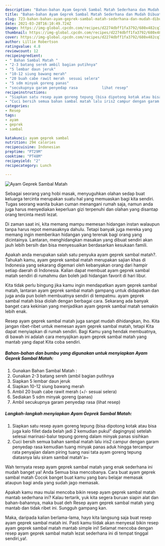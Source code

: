 ```yaml
---
description: "Bahan-bahan Ayam Geprek Sambal Matah Sederhana dan Mudah Dibuat"
title: "Bahan-bahan Ayam Geprek Sambal Matah Sederhana dan Mudah Dibuat"
slug: 723-bahan-bahan-ayam-geprek-sambal-matah-sederhana-dan-mudah-dibuat
date: 2021-03-28T16:10:49.724Z
image: https://img-global.cpcdn.com/recipes/d2274dbff1fa3792/680x482cq70/ayam-geprek-sambal-matah-foto-resep-utama.jpg
thumbnail: https://img-global.cpcdn.com/recipes/d2274dbff1fa3792/680x482cq70/ayam-geprek-sambal-matah-foto-resep-utama.jpg
cover: https://img-global.cpcdn.com/recipes/d2274dbff1fa3792/680x482cq70/ayam-geprek-sambal-matah-foto-resep-utama.jpg
author: Lillie Robertson
ratingvalue: 4.8
reviewcount: 12
recipeingredient:
- " Bahan Sambal Matah "
- "2-3 batang sereh ambil bagian putihnya"
- "5 lembar daun jeruk"
- "10-12 siung bawang merah"
- "20 buah cabe rawit merah  sesuai selera"
- "5 sdm minyak goreng panas"
- "secukupnya garam penyedap rasa           lihat resep"
recipeinstructions:
- "Siapkan satu resep ayam goreng tepung (bisa dipotong kotak atau bisa juga kalo fillet dada belah jadi 2 kemudian pukul&#34; dagingnya) setelah selesai marinasi-balur tepung goreng dalam minyak panas sisihkan"
- "Cuci bersih semua bahan sambal matah lalu iris2 campur dengan garam penyedap rasa kemudian tuang minyak panas aduk hingga tercampur rata penyajian dalam piring tuang nasi tata ayam goreng tepung diatasnya lalu siram sambal matah&#39;a~"
categories:
- Resep
tags:
- ayam
- geprek
- sambal

katakunci: ayam geprek sambal 
nutrition: 294 calories
recipecuisine: Indonesian
preptime: "PT29M"
cooktime: "PT48M"
recipeyield: "2"
recipecategory: Lunch

---
```



![Ayam Geprek Sambal Matah](https://img-global.cpcdn.com/recipes/d2274dbff1fa3792/680x482cq70/ayam-geprek-sambal-matah-foto-resep-utama.jpg)

Sebagai seorang yang hobi masak, menyuguhkan olahan sedap buat keluarga tercinta merupakan suatu hal yang memuaskan bagi kita sendiri. Tugas seorang  wanita bukan cuman menangani rumah saja, namun anda juga harus menyediakan keperluan gizi terpenuhi dan olahan yang disantap orang tercinta mesti lezat.

Di zaman  saat ini, kita memang mampu memesan hidangan instan walaupun tanpa harus repot memasaknya dahulu. Tetapi banyak juga mereka yang memang ingin memberikan hidangan yang terenak bagi orang yang dicintainya. Lantaran, menghidangkan masakan yang dibuat sendiri akan jauh lebih bersih dan bisa menyesuaikan berdasarkan kesukaan famili. 



Apakah anda merupakan salah satu penyuka ayam geprek sambal matah?. Tahukah kamu, ayam geprek sambal matah merupakan sajian khas di Indonesia yang sekarang digemari oleh kebanyakan orang dari hampir setiap daerah di Indonesia. Kalian dapat membuat ayam geprek sambal matah sendiri di rumahmu dan boleh jadi hidangan favorit di hari libur.

Kita tidak perlu bingung jika kamu ingin mendapatkan ayam geprek sambal matah, lantaran ayam geprek sambal matah gampang untuk didapatkan dan juga anda pun boleh membuatnya sendiri di tempatmu. ayam geprek sambal matah bisa diolah dengan berbagai cara. Sekarang ada banyak banget cara kekinian yang menjadikan ayam geprek sambal matah semakin lebih enak.

Resep ayam geprek sambal matah juga sangat mudah dihidangkan, lho. Kita jangan ribet-ribet untuk memesan ayam geprek sambal matah, tetapi Kita dapat menyiapkan di rumah sendiri. Bagi Kamu yang hendak membuatnya, di bawah ini adalah cara menyajikan ayam geprek sambal matah yang mantab yang dapat Kita coba sendiri.

<!--inarticleads1-->

##### Bahan-bahan dan bumbu yang digunakan untuk menyiapkan Ayam Geprek Sambal Matah:

1. Gunakan  Bahan Sambal Matah :
1. Gunakan 2-3 batang sereh (ambil bagian putihnya
1. Siapkan 5 lembar daun jeruk
1. Siapkan 10-12 siung bawang merah
1. Ambil 20 buah cabe rawit merah (+/- sesuai selera)
1. Sediakan 5 sdm minyak goreng (panas)
1. Ambil secukupnya garam penyedap rasa           (lihat resep)




<!--inarticleads2-->

##### Langkah-langkah menyiapkan Ayam Geprek Sambal Matah:

1. Siapkan satu resep ayam goreng tepung (bisa dipotong kotak atau bisa juga kalo fillet dada belah jadi 2 kemudian pukul&#34; dagingnya) setelah selesai marinasi-balur tepung goreng dalam minyak panas sisihkan
1. Cuci bersih semua bahan sambal matah lalu iris2 campur dengan garam penyedap rasa kemudian tuang minyak panas aduk hingga tercampur rata penyajian dalam piring tuang nasi tata ayam goreng tepung diatasnya lalu siram sambal matah&#39;a~




Wah ternyata resep ayam geprek sambal matah yang enak sederhana ini mudah banget ya! Anda Semua bisa mencobanya. Cara buat ayam geprek sambal matah Cocok banget buat kamu yang baru belajar memasak ataupun bagi anda yang sudah jago memasak.

Apakah kamu mau mulai mencoba bikin resep ayam geprek sambal matah mantab sederhana ini? Kalau tertarik, yuk kita segera buruan siapin alat dan bahan-bahannya, maka buat deh Resep ayam geprek sambal matah yang mantab dan tidak ribet ini. Sungguh gampang kan. 

Maka, daripada kalian berlama-lama, hayo kita langsung saja buat resep ayam geprek sambal matah ini. Pasti kamu tiidak akan menyesal bikin resep ayam geprek sambal matah mantab simple ini! Selamat mencoba dengan resep ayam geprek sambal matah lezat sederhana ini di tempat tinggal sendiri,ya!.

